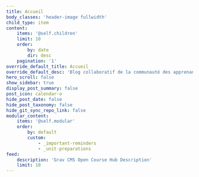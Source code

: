 ```yaml
---
title: Accueil
body_classes: 'header-image fullwidth'
child_type: item
content:
    items: '@self.children'
    limit: 10
    order:
        by: date
        dir: desc
    pagination: '1'
override_default_title: Accueil
override_default_desc: 'Blog collaboratif de la communauté des apprenants UX UI - activités digitales'
hero_scroll: false
show_sidebar: true
display_post_summary: false
post_icon: calendar-o
hide_post_date: false
hide_post_taxonomy: false
hide_git_sync_repo_link: false
modular_content:
    items: '@self.modular'
    order:
        by: default
        custom:
            - _important-reminders
            - _unit-preparations
feed:
    description: 'Grav CMS Open Course Hub Description'
    limit: 10
---
```



